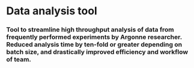 # Data analysis tool
### Tool to streamline high throughput analysis of data from frequently performed experiments by Argonne researcher. Reduced analysis time by ten-fold or greater depending on batch size, and drastically improved efficiency and workflow of team.
